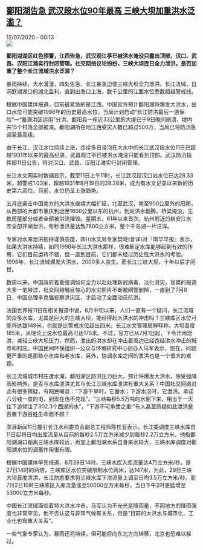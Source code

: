 <!--1594508256000-->
[鄱阳湖告急 武汉段水位90年最高 三峡大坝加重洪水泛滥？](http://www.rfi.fr//cn/%E4%B8%AD%E5%9B%BD/20200711-%E9%84%B1%E9%98%B3%E6%B9%96%E5%91%8A%E6%80%A5-%E6%AD%A6%E6%B1%89%E6%AE%B5%E6%B0%B4%E4%BD%8D90%E5%B9%B4%E6%9C%80%E9%AB%98-%E4%B8%89%E5%B3%A1%E5%A4%A7%E5%9D%9D%E5%8A%A0%E9%87%8D%E6%B4%AA%E6%B0%B4%E6%B3%9B%E6%BB%A5)
------

<div>12/07/2020 - 00:13</div><img src="https://s.rfi.fr/media/display/7caf4b4a-c2c1-11ea-95ef-005056bf87d6/w:310/p:16x9/2020-07-08T000000Z_1232813083_RC2YOH9OZ8KK_RTRMADP_3_CHINA-WEATHER-FLOODS.JPG"><p><strong>鄱阳湖湖区红色预警，江西告急，武汉观江亭已被洪水淹没只露出顶部，汉口、武昌、汉阳江滩实行封闭管理。社交网络议论纷纷，三峡大坝连日全力泄洪，是否加重了整个长江流域洪水泛滥？</strong></p><div class="t-content__body u-clearfix"><div class="m-interstitial"></div><p>暴雨持续，大水漫漫，四处告急，长江暴涨迫使三峡大坝全力泄洪。长江流域，自洞庭湖湖口的湖北监利，直到出海口上海，数千公里的江面水位悉数超越警戒线。</p><p>根据中国媒体报道，目前最紧急的是江西。中国官方预计鄱阳湖将爆发大洪水，出口水位可能突破1998年的历史最高水位，当局计划启动“长江防洪最后一道保险”—“蓄滞洪区运用”分洪。鄱阳县一座近33公里的大堤已于9日晚间崩溃，堤内共15个村落全部被淹。鄱阳湖所在地江西受灾人数已超过500万，当局已将防汛急调至最高级。</p><p>由于长江、汉江水位持续上涨，连续多日浸泡在大水中的长江武汉段水位11日已超越1931年以来的最高纪录，武昌观江亭已被洪水淹没只能看到顶部。武汉防汛指挥部11日公告，将对汉口、武昌、汉阳江滩实行封闭管理。</p><p>长江水文网实时数据显示，截至11日上午11时，长江武汉段汉口站水位已达28.33米，超警戒1.03米，超越1931年8月19日的28.28米，成为有水文记录以来新的历史第六高位。目前，水位仍呈上涨趋势。</p><p>五月底袭击中国南方的大洪水继续大幅扩延，北至武汉，南至900公里外的阳朔，从西部的大都市重庆到远至1600公里以东的杭州，到处洪水翻腾，桥梁淹没，无数房屋部分或者全部被洪流摧毁。星期五，61年以来首次，杭州附近的新安江水库全部开闸泄洪，每秒泄洪量达致7800立方米，整个千岛湖一片汪洋。</p><p>专家对水库泄洪抱持谨慎态度，四川水文局专家樊晓(音译)对『南华早报』表示，如果大洪水持续，如同1998年长江大洪水那样，很难断定水库能够起到有效的作用，它们目前运转不错，但一直到目前，它们都未经过历史性大洪水的考验。1998年，长江流域爆发大洪水，2000多人丧生。而长江三峡大坝，十年以后才问世。</p><p>数周以来，中国政府着重强调如何全力以赴处理新冠病毒，淡化洪灾，官媒的报道大多一笔带过，社交网络触目惊心的水灾照片不断被网警删掉，一直到了7月8日，中国总理李克强视察洪灾区，才启动了全面动员抗洪。</p><p>法国世界报11日在相关报道中说，6月中旬以来，人们一直有一个疑问，长江流域的众多水库，尤其是巨大的三峡大坝，能经得起大洪水的冲击吗？三峡库区水位可能将达致149米，也就是比警戒水位超出四米。长江水文管理局解释称，大坝高度185米，从理论上说水位最高可达175米。不过，官方已从7月1日起，下令开闸泄洪，减轻三峡大坝压力，然而，泄出的洪水却在冲击着周边已经饱经洪水冲击的城市和村庄。中国民间环保组织--公众与环境研究中心创办人马军表示，现在，问题更严重的是那些小水库和老水库，另外，协调水库之间的泄洪也是一个很大的难题。</p><p>长江流域城市村庄遭水淹，鄱阳湖区防洪压力巨大，预计将爆发大洪水，除受强降雨影响外，是否与水库泄洪尤其与长江三峡水库泄洪有重大关系？中国社交网络对此有很多猜疑，有网民嘲讽：“下游干旱时，它蓄水；下游水涝时，它泄洪。承诺八分钱一度的电，到现在也不兑现”。“三峡每秒5.5万吨的水倒下来，相当于一天往下游倾注了302.3个西湖的水”，“下游不可承受之重!”有人甚至质疑如此泄洪是否置下游百姓生命而不顾？</p><p>澎湃新闻11日援引长江水利委员会副总工程师陈桂亚表示，长江委调度三峡水库自11日起将日均出库流量从目前的每秒2.5万立方米减少到每秒2.2万立方米，他指鄱阳湖湖口距离三峡水库较远，再加上鄱阳湖水系自身来水较大，三峡水库调度对鄱阳湖水位的调蓄作用很有限。</p><p>根据中国媒体早先报道，6月28日14时，三峡水库入库流量达4万立方米/秒，是27日14时的两倍，三峡库区水位突破限制水位两米，达147米，为此，29日三峡大坝首度泄洪，长江防总要求将三峡水库下泄流量上调至日均3.5万立方米/秒。而7月2日10时三峡库区入库流量涨至50000立方米每秒，当日下午2时更猛增至53000立方米每秒。</p><p>中国长江流域面临着特大洪水冲击，马军认为不光光是降雨量，不同地方的降雨强度也非常罕见，他不否认这与异常气候有关系，但是“目前的大洪水与城市化、工业化也有重大关系”。</p><p>一些气象专家认为，暴雨还将持续，但可能将向东北方向转移，北京也恐难以躲过。</p><p> </p><div class="o-self-promo o-self-promo--nl o-self-promo--hidden" data-selfpromo-newsletter></div><div class="o-self-promo o-self-promo--app o-self-promo--hidden" data-selfpromo-app></div></div>
